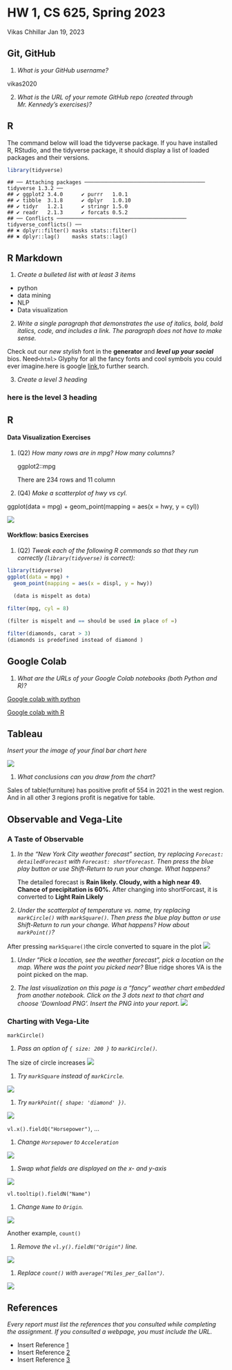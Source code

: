 HW 1, CS 625, Spring 2023
================
Vikas Chhillar
Jan 19, 2023

## Git, GitHub

1.  *What is your GitHub username?*

vikas2020

2.  *What is the URL of your remote GitHub repo (created through
    Mr. Kennedy’s exercises)?*

## R

The command below will load the tidyverse package. If you have installed
R, RStudio, and the tidyverse package, it should display a list of
loaded packages and their versions.

``` r
library(tidyverse)
```

    ## ── Attaching packages ─────────────────────────────────────── tidyverse 1.3.2 ──
    ## ✔ ggplot2 3.4.0      ✔ purrr   1.0.1 
    ## ✔ tibble  3.1.8      ✔ dplyr   1.0.10
    ## ✔ tidyr   1.2.1      ✔ stringr 1.5.0 
    ## ✔ readr   2.1.3      ✔ forcats 0.5.2 
    ## ── Conflicts ────────────────────────────────────────── tidyverse_conflicts() ──
    ## ✖ dplyr::filter() masks stats::filter()
    ## ✖ dplyr::lag()    masks stats::lag()

## R Markdown

1.  *Create a bulleted list with at least 3 items*

- python
- data mining
- NLP
- Data visualization

2.  *Write a single paragraph that demonstrates the use of italics,
    bold, bold italics, code, and includes a link. The paragraph does
    not have to make sense.*

Check out our *new stylish* font in the **generator** and ***level up
your social*** bios. Need`<html>` Glyphy for all the fancy fonts and
cool symbols you could ever imagine.here is google
[link](https://www.google.com/),to further search.

3.  *Create a level 3 heading*

### here is the level 3 heading

## R

#### Data Visualization Exercises

1.  (Q2) *How many rows are in mpg? How many columns?*

    ggplot2::mpg

    There are 234 rows and 11 column

2.  (Q4) *Make a scatterplot of hwy vs cyl.*

ggplot(data = mpg) + geom_point(mapping = aes(x = hwy, y = cyl))

![](hwyvscyl.png)

#### Workflow: basics Exercises

1.  (Q2) *Tweak each of the following R commands so that they run
    correctly (`library(tidyverse)` is correct):*

``` r
library(tidyverse)
ggplot(data = mpg) + 
  geom_point(mapping = aes(x = displ, y = hwy))
  
  (data is mispelt as dota)

filter(mpg, cyl = 8)

(filter is mispelt and == should be used in place of =)

filter(diamonds, carat > 3)
(diamonds is predefined instead of diamond )
```

## Google Colab

1.  *What are the URLs of your Google Colab notebooks (both Python and
    R)?*

[Google colab with
python](https://colab.research.google.com/drive/1_s2xcx_PxjDrjcfyHlb_gCufFpBYipca?usp=sharing)

[Google colab with
R](https://colab.research.google.com/drive/1tWi3_wKnryHUR0NA4iMC2wo856_PO_1q?usp=sharing)

## Tableau

*Insert your the image of your final bar chart here*

![](Sales%20in%20the%20west.jpg)

1.  *What conclusions can you draw from the chart?*

Sales of table(furniture) has positive profit of 554 in 2021 in the west
region. And in all other 3 regions profit is negative for table.

## Observable and Vega-Lite

### A Taste of Observable

1.  *In the “New York City weather forecast” section, try replacing
    `Forecast: detailedForecast` with `Forecast: shortForecast`. Then
    press the blue play button or use Shift-Return to run your change.
    What happens?*

    The detailed forecast is **Rain likely. Cloudy, with a high near 49.
    Chance of precipitation is 60%.** After changing into shortForcast,
    it is converted to **Light Rain Likely**

2.  *Under the scatterplot of temperature vs. name, try replacing
    `markCircle()` with `markSquare()`. Then press the blue play button
    or use Shift-Return to run your change. What happens? How about
    `markPoint()`?*

After pressing `markSquare()`the circle converted to square in the plot
![](square.png)

1.  *Under “Pick a location, see the weather forecast”, pick a location
    on the map. Where was the point you picked near?* Blue ridge shores
    VA is the point picked on the map.

2.  *The last visualization on this page is a “fancy” weather chart
    embedded from another notebook. Click on the 3 dots next to that
    chart and choose ‘Download PNG’. Insert the PNG into your report.*
    ![](fancy.png)

### Charting with Vega-Lite

`markCircle()`

1.  *Pass an option of `{ size: 200 }` to `markCircle()`.*

The size of circle increases ![](circle.png)

1.  *Try `markSquare` instead of `markCircle`.*

![](square.png)

1.  *Try `markPoint({ shape: 'diamond' })`.*

![](diamonds.png)

`vl.x().fieldQ("Horsepower")`, …

1.  *Change `Horsepower` to `Acceleration`*

![](milesacc.png)

1.  *Swap what fields are displayed on the x- and y-axis*

![](accmiles.png)

`vl.tooltip().fieldN("Name")`

1.  *Change `Name` to `Origin`.*

![](origin.png)

Another example, `count()`

1.  *Remove the `vl.y().fieldN("Origin")` line.*

![](remove.png)

1.  *Replace `count()` with `average("Miles_per_Gallon")`.*

![](average.png)

## References

*Every report must list the references that you consulted while
completing the assignment. If you consulted a webpage, you must include
the URL.*

- Insert Reference
  [1](https://git.cs.odu.edu/tkennedy/git-workshop/-/wikis/Git-Workshop)
- Insert Reference
  [2](https://rmarkdown.rstudio.com/docs/articles/rmarkdown.html#tutorials%20https://www.example.com/reallyreallyreally-extra-long-URI/)
- Insert Reference
  [3](https://help.tableau.com/current/guides/get-started-tutorial/en-us/get-started-tutorial-home.html)
